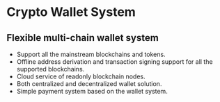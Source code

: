 # Crypto Wallet System

## Flexible multi-chain wallet system

* Support all the mainstream blockchains and tokens.
* Offline address derivation and transaction signing support for all the supported blockchains.
* Cloud service of readonly blockchain nodes.
* Both centralized and decentralized wallet solution.
* Simple payment system based on the wallet system.
